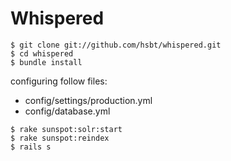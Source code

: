 # Whispered

```
$ git clone git://github.com/hsbt/whispered.git
$ cd whispered
$ bundle install
```

configuring follow files:

 * config/settings/production.yml
 * config/database.yml

```
$ rake sunspot:solr:start
$ rake sunspot:reindex
$ rails s
```
